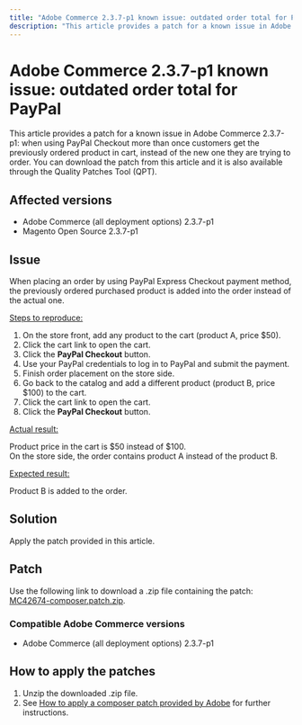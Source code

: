 ```yaml
---
title: "Adobe Commerce 2.3.7-p1 known issue: outdated order total for PayPal"
description: "This article provides a patch for a known issue in Adobe Commerce 2.3.7-p1: when using PayPal Checkout more than once customers get the previously ordered product in cart, instead of the new one they are trying to order."
---
```


# Adobe Commerce 2.3.7-p1 known issue: outdated order total for PayPal

This article provides a patch for a known issue in Adobe Commerce 2.3.7-p1: when using PayPal Checkout more than once customers get the previously ordered product in cart, instead of the new one they are trying to order.
You can download the patch from this article and it is also available through the Quality Patches Tool (QPT).

## Affected versions

* Adobe Commerce (all deployment options) 2.3.7-p1
* Magento Open Source 2.3.7-p1

## Issue

When placing an order by using PayPal Express Checkout payment method, the previously ordered purchased product is added into the order instead of the actual one.

<u>Steps to reproduce:</u>

1. On the store front, add any product to the cart (product A, price $50).
1. Click the cart link to open the cart.
1. Click the **PayPal Checkout** button.
1. Use your PayPal credentials to log in to PayPal and submit the payment.
1. Finish order placement on the store side.
1. Go back to the catalog and add a different product (product B, price $100) to the cart.
1. Click the cart link to open the cart.
1. Click the **PayPal Checkout** button.

<u>Actual result:</u>

Product price in the cart is $50 instead of $100.<br/>
On the store side, the order contains product A instead of the product B.

<u>Expected result:</u>

Product B is added to the order.

## Solution

Apply the patch provided in this article.

## Patch

Use the following link to download a .zip file containing the patch: [MC42674-composer.patch.zip](assets/MC42674-composer.patch.zip).

### Compatible Adobe Commerce versions

* Adobe Commerce (all deployment options) 2.3.7-p1

## How to apply the patches

1. Unzip the downloaded .zip file.
1. See [How to apply a composer patch provided by Adobe](https://support.magento.com/hc/en-us/articles/360028367731) for further instructions. 

